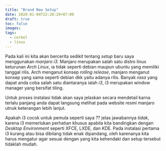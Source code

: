 ```yaml
---
title: "Brand New Setup"
date: 2020-01-04T22:20:29+07:00
draft: true
toc: false
images:
tags:
  - cerbol
  - linux
---
```


Pada kali ini kita akan bercerita sedikit tentang _setup_ baru saya
menggunakan *manjaro i3*. Manjaro merupakan salah satu distro linux
keturunan *Arch Linux*, ia tidak seperti debian maupun ubuntu yang
memiliki tanggal rilis. Arch menganut konsep _rolling release_, manjaro
menganut konsep yang sama seperti debian dkk yaitu adanya rilis. Banyak
_rasa_ yang dapat anda coba salah satu diantaranya ialah *i3*, i3
merupakan window manager yang bersifat tiling.

Untuk proses instalasi tidak akan saya jelaskan secara mendetail karna
terlalu panjang anda dapat langsung melihat pada website resmi manjaro
utnuk keterangan lebih lanjut.

Apakah i3 cocok untuk pemula seperti saya ?? jelas jawabannya *tidak*,
karena i3 memerlukan perhatian khusus apabila kita bandingkan dengan
_Desktop Environment_ seperti XFCE, LXDE, dan KDE. Pada instalasi pertama
i3 kurang atau bisa dibilang tidak enak dipandang, oleh karenanya kita
harus mengatur agar sesuai dengan yang kita kehendaki dan setup tersebut
tidaklah mudah.
